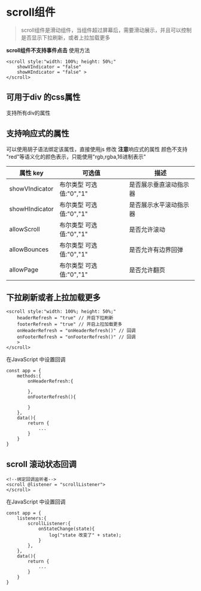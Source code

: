 # scroll组件

> scroll组件是滑动组件，当组件超过屏幕后，需要滑动展示，并且可以控制是否显示下拉刷新，或者上拉加载更多

**scroll组件不支持事件点击**
使用方法

```
<scroll style:"width: 100%; height: 50%;" 
    showVIndicator = "false" 
    showHIndicator = "false" >
</scroll>
```

## 可用于div 的css属性
支持所有div的属性

## 支持响应式的属性
可以使用胡子语法绑定该属性，直接使用js 修改
**注意**响应式的属性 颜色不支持 "red"等语义化的颜色表示，只能使用"rgb,rgba,16进制表示"


| 属性 key       | 可选值   | 描述                   |
| -------------- | -------- | ---------------------- |
| showVIndicator | 布尔类型 可选值:"0","1"| 是否展示垂直滚动指示器 |
| showHIndicator | 布尔类型 可选值:"0","1"| 是否展示水平滚动指示器 |
| allowScroll    | 布尔类型 可选值:"0","1"| 是否允许滚动           |
| allowBounces   | 布尔类型 可选值:"0","1"| 是否允许有边界回弹     |
| allowPage      | 布尔类型 可选值:"0","1"| 是否允许翻页           |

## 下拉刷新或者上拉加载更多

```
<scroll style:"width: 100%; height: 50%;" 
    headerRefresh = "true" // 开启下拉刷新 
    footerRefresh = "true" // 开启上拉加载更多
    onHeaderRefresh = "onHeaderRefresh()" // 回调
    onFooterRefresh = "onFooterRefresh()" // 回调
    >
</scroll>
```

在JavaScript 中设置回调

```
const app = {
    methods:{
        onHeaderRefresh:{

        },
        onFooterRefresh(){
        
        }
    },
    data(){
        return {
            ...
        }
    }
}
```


## scroll 滚动状态回调

```
<!--绑定回调监听者-->
<scroll @listener = "scrollListener">
</scroll>
```

在JavaScript 中设置回调

```
const app = {
    listeners:{
        scrollListener:{
            onStateChange(state){
                log("state 改变了" + state);
            }
        },
    },
    data(){
        return {
            ...
        }
    }
}
```

